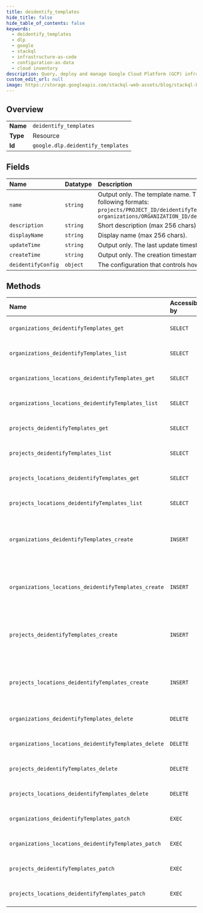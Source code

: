 ```yaml
---
title: deidentify_templates
hide_title: false
hide_table_of_contents: false
keywords:
  - deidentify_templates
  - dlp
  - google    
  - stackql
  - infrastructure-as-code
  - configuration-as-data
  - cloud inventory
description: Query, deploy and manage Google Cloud Platform (GCP) infrastructure and resources using SQL
custom_edit_url: null
image: https://storage.googleapis.com/stackql-web-assets/blog/stackql-blog-post-featured-image.png
---
```

  
    

## Overview
<table><tbody>
<tr><td><b>Name</b></td><td><code>deidentify_templates</code></td></tr>
<tr><td><b>Type</b></td><td>Resource</td></tr>
<tr><td><b>Id</b></td><td><code>google.dlp.deidentify_templates</code></td></tr>
</tbody></table>

## Fields
| Name | Datatype | Description |
|:-----|:---------|:------------|
| `name` | `string` | Output only. The template name. The template will have one of the following formats: `projects/PROJECT_ID/deidentifyTemplates/TEMPLATE_ID` OR `organizations/ORGANIZATION_ID/deidentifyTemplates/TEMPLATE_ID` |
| `description` | `string` | Short description (max 256 chars). |
| `displayName` | `string` | Display name (max 256 chars). |
| `updateTime` | `string` | Output only. The last update timestamp of an inspectTemplate. |
| `createTime` | `string` | Output only. The creation timestamp of an inspectTemplate. |
| `deidentifyConfig` | `object` | The configuration that controls how the data will change. |
## Methods
| Name | Accessible by | Required Params | Description |
|:-----|:--------------|:----------------|:------------|
| `organizations_deidentifyTemplates_get` | `SELECT` | `deidentifyTemplatesId, organizationsId` | Gets a DeidentifyTemplate. See https://cloud.google.com/dlp/docs/creating-templates-deid to learn more. |
| `organizations_deidentifyTemplates_list` | `SELECT` | `organizationsId` | Lists DeidentifyTemplates. See https://cloud.google.com/dlp/docs/creating-templates-deid to learn more. |
| `organizations_locations_deidentifyTemplates_get` | `SELECT` | `deidentifyTemplatesId, locationsId, organizationsId` | Gets a DeidentifyTemplate. See https://cloud.google.com/dlp/docs/creating-templates-deid to learn more. |
| `organizations_locations_deidentifyTemplates_list` | `SELECT` | `locationsId, organizationsId` | Lists DeidentifyTemplates. See https://cloud.google.com/dlp/docs/creating-templates-deid to learn more. |
| `projects_deidentifyTemplates_get` | `SELECT` | `deidentifyTemplatesId, projectsId` | Gets a DeidentifyTemplate. See https://cloud.google.com/dlp/docs/creating-templates-deid to learn more. |
| `projects_deidentifyTemplates_list` | `SELECT` | `projectsId` | Lists DeidentifyTemplates. See https://cloud.google.com/dlp/docs/creating-templates-deid to learn more. |
| `projects_locations_deidentifyTemplates_get` | `SELECT` | `deidentifyTemplatesId, locationsId, projectsId` | Gets a DeidentifyTemplate. See https://cloud.google.com/dlp/docs/creating-templates-deid to learn more. |
| `projects_locations_deidentifyTemplates_list` | `SELECT` | `locationsId, projectsId` | Lists DeidentifyTemplates. See https://cloud.google.com/dlp/docs/creating-templates-deid to learn more. |
| `organizations_deidentifyTemplates_create` | `INSERT` | `organizationsId` | Creates a DeidentifyTemplate for re-using frequently used configuration for de-identifying content, images, and storage. See https://cloud.google.com/dlp/docs/creating-templates-deid to learn more. |
| `organizations_locations_deidentifyTemplates_create` | `INSERT` | `locationsId, organizationsId` | Creates a DeidentifyTemplate for re-using frequently used configuration for de-identifying content, images, and storage. See https://cloud.google.com/dlp/docs/creating-templates-deid to learn more. |
| `projects_deidentifyTemplates_create` | `INSERT` | `projectsId` | Creates a DeidentifyTemplate for re-using frequently used configuration for de-identifying content, images, and storage. See https://cloud.google.com/dlp/docs/creating-templates-deid to learn more. |
| `projects_locations_deidentifyTemplates_create` | `INSERT` | `locationsId, projectsId` | Creates a DeidentifyTemplate for re-using frequently used configuration for de-identifying content, images, and storage. See https://cloud.google.com/dlp/docs/creating-templates-deid to learn more. |
| `organizations_deidentifyTemplates_delete` | `DELETE` | `deidentifyTemplatesId, organizationsId` | Deletes a DeidentifyTemplate. See https://cloud.google.com/dlp/docs/creating-templates-deid to learn more. |
| `organizations_locations_deidentifyTemplates_delete` | `DELETE` | `deidentifyTemplatesId, locationsId, organizationsId` | Deletes a DeidentifyTemplate. See https://cloud.google.com/dlp/docs/creating-templates-deid to learn more. |
| `projects_deidentifyTemplates_delete` | `DELETE` | `deidentifyTemplatesId, projectsId` | Deletes a DeidentifyTemplate. See https://cloud.google.com/dlp/docs/creating-templates-deid to learn more. |
| `projects_locations_deidentifyTemplates_delete` | `DELETE` | `deidentifyTemplatesId, locationsId, projectsId` | Deletes a DeidentifyTemplate. See https://cloud.google.com/dlp/docs/creating-templates-deid to learn more. |
| `organizations_deidentifyTemplates_patch` | `EXEC` | `deidentifyTemplatesId, organizationsId` | Updates the DeidentifyTemplate. See https://cloud.google.com/dlp/docs/creating-templates-deid to learn more. |
| `organizations_locations_deidentifyTemplates_patch` | `EXEC` | `deidentifyTemplatesId, locationsId, organizationsId` | Updates the DeidentifyTemplate. See https://cloud.google.com/dlp/docs/creating-templates-deid to learn more. |
| `projects_deidentifyTemplates_patch` | `EXEC` | `deidentifyTemplatesId, projectsId` | Updates the DeidentifyTemplate. See https://cloud.google.com/dlp/docs/creating-templates-deid to learn more. |
| `projects_locations_deidentifyTemplates_patch` | `EXEC` | `deidentifyTemplatesId, locationsId, projectsId` | Updates the DeidentifyTemplate. See https://cloud.google.com/dlp/docs/creating-templates-deid to learn more. |
